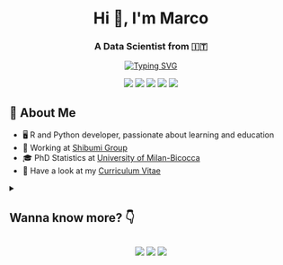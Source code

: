 <h1 align="center">Hi 👋, I'm Marco </h1>
<h3 align="center">A Data Scientist from 🇮🇹 </h3>

<p align="center">
  <a href="https://git.io/typing-svg"><img src="https://readme-typing-svg.demolab.com?font=Ubuntu&size=50&duration=2500&pause=500&color=0BE40C&center=true&vCenter=true&random=false&width=800&height=80&lines=R+and+Python+developer;PhD+in+Statistics;7%2B+years+of+experience;Always+learning+new+things" alt="Typing SVG" /></a>
</p>
<!--https://readme-typing-svg.demolab.com/demo/-->

<p align="center">
  <a style="text-decoration:none;" href="https://twitter.com/mzano17"> <img src="https://img.icons8.com/color/48/000000/twitter.png" width="5%"/></a>
  <a style="text-decoration:none;" href="mailto:zanottimarco17@gmail.com"> <img src="https://img.icons8.com/fluent/48/000000/gmail.png" width="5%"/></a>
  <a style="text-decoration:none;" href="https://marcozanotti.netlify.app/"> <img src="https://img.icons8.com/clouds/100/domain.png" width="5%"/></a>
  <a style="text-decoration:none;" href="https://www.linkedin.com/in/marco-zanotti-a6a978124/"> <img src="https://img.icons8.com/color/48/000000/linkedin.png" width="5%"/></a>
  <a style="text-decoration:none;" href="https://api.whatsapp.com/send?phone=393349808108&text=Hello%20Marco,"> <img src="https://img.icons8.com/color/48/whatsapp--v1.png" width="5%"/></a>
</p>

## 📖 About Me

- 🖥 R and Python developer, passionate about learning and education
- 💼 Working at [Shibumi Group](https://shibumi.group/agencies/)
- 🎓 PhD Statistics at [University of Milan-Bicocca](https://en.unimib.it/)
- 📑 Have a look at my [Curriculum Vitae](https://marcozanotti.github.io/CVitae/cv_resume/cv_en.html) 

<details>
<summary><h2>Wanna know more? 👇</h2></summary>

## ✔️ Skills

<table align="center">
  <tr>
    <td align="center" width="96">
      <a href="#macropower-tech">
        <img src="https://www.vectorlogo.zone/logos/r-project/r-project-icon.svg" width="48" height="48" alt="R" />
      </a>
      <br>R
    </td>
    <td align="center" width="96">
      <a href="#macropower-tech">
        <img src="https://www.vectorlogo.zone/logos/python/python-icon.svg" width="48" height="48" alt="Python" />
      </a>
      <br>Python
    </td>
  </tr>
</table>

<table align="center">
  <tr>
    <td align="center" width="96">
      <a href="#macropower-tech">
        <img src="https://www.vectorlogo.zone/logos/sqlite/sqlite-icon.svg" width="48" height="48" alt="SQLite" />
      </a>
      <br>SQLite
    </td>
    <td align="center" width="96">
      <a href="#macropower-tech">
        <img src="https://www.vectorlogo.zone/logos/mysql/mysql-icon.svg" width="48" height="48" alt="MySQL" />
      </a>
      <br>MySQL
    </td>
    <td align="center" width="96">
     <a href="#macropower-tech">
       <img src="https://www.vectorlogo.zone/logos/postgresql/postgresql-icon.svg" width="48" height="48" alt="PostgreSQL" />
     </a>
     <br>PostgreSQL
    </td>
    <td align="center" width="96">
     <a href="#macropower-tech">
       <img src="https://www.vectorlogo.zone/logos/google_bigquery/google_bigquery-icon.svg" width="48" height="48" alt="GBigQuery" />
     </a>
     <br>BigQuery
    </td>
    <td align="center" width="96">
     <a href="#macropower-tech">
       <img src="https://www.vectorlogo.zone/logos/influxdata/influxdata-icon.svg" width="48" height="48" alt="Influx" />
     </a>
     <br>Influx
    </td>
    <td align="center" width="96">
     <a href="#macropower-tech">
       <img src="https://www.vectorlogo.zone/logos/mongodb/mongodb-icon.svg" width="48" height="48" alt="MongoDB" />
     </a>
     <br>MongoDB
    </td>
    <td align="center" width="96">
     <a href="#macropower-tech">
       <img src="https://www.vectorlogo.zone/logos/elastic/elastic-icon.svg" width="48" height="48" alt="Elastic" />
     </a>
     <br>Elastic
    </td>
  </tr>
</table>

<table align="center">
  <tr>
    <td align="center" width="96">
      <a href="#macropower-tech">
        <img src="https://www.vectorlogo.zone/logos/git-scm/git-scm-icon.svg" width="48" height="48" alt="Git" />
      </a>
      <br>Git
    </td>
    <td align="center" width="96">
      <a href="#macropower-tech">
        <img src="https://www.vectorlogo.zone/logos/github/github-icon.svg" width="48" height="48" alt="GitHub" />
      </a>
      <br>GitHub
    </td>
    <td align="center" width="96">
      <a href="#macropower-tech">
        <img src="https://www.vectorlogo.zone/logos/gitlab/gitlab-icon.svg" width="48" height="48" alt="GitLab" />
      </a>
      <br>GitLab
    </td>
  </tr>
</table>

<table align="center">
  <tr>
    <td align="center" width="96">
      <a href="#macropower-tech">
        <img src="https://www.vectorlogo.zone/logos/google_cloud/google_cloud-icon.svg" width="48" height="48" alt="GCP" />
      </a>
      <br>GCP
    </td>
    <td align="center" width="96">
      <a href="#macropower-tech">
        <img src="https://www.vectorlogo.zone/logos/amazon_aws/amazon_aws-icon.svg" width="48" height="48" alt="AWS" />
      </a>
      <br>AWS
    </td>
  </tr>
</table>

<table align="center">
  <tr>
    <td align="center" width="96">
      <a href="#macropower-tech">
        <img src="https://www.vectorlogo.zone/logos/linux/linux-icon.svg" width="48" height="48" alt="Linux" />
      </a>
      <br>Linux
    </td>
    <td align="center" width="96">
      <a href="#macropower-tech">
        <img src="https://www.vectorlogo.zone/logos/gnu_bash/gnu_bash-icon.svg" width="48" height="48" alt="Bash" />
      </a>
      <br>Bash
    </td>
  </tr>
</table>

<br />

## 👨‍💻 Data Science Libraries

<p align="center">
  <img src="https://github.com/marcozanotti/marcozanotti/blob/main/img/r_hex.png"/>
  <img src="https://github.com/marcozanotti/marcozanotti/blob/main/img/python_hex.png" height=367/>
</p>

<br />  


## 👨‍🏫 Teachings

- [Time Series Forecasting: ML & DL with R and Python](https://marcozanotti.github.io/tsforecasting-course/)
- [Statistical Learning, Machine Learning & Artificial Intelligence](https://marcozanotti.github.io/statlearning-course/)
- [Data Visualization with Shiny & Flexdashboard](https://marcozanotti.github.io/rcoding-course/)
- [R Programming](https://marcozanotti.github.io/rcoding-course/)

<br />


## 🔖 Learning

- Python
- Shiny
- FastAPI
- VS Code

<br />


## 🎲 Hobbies

<img align="right" src="https://github.com/marcozanotti/website/blob/main/static/img/kite4.png" height=250/>

I was a footballer. I played in Italian minor championships until 22.  

I also like curling and footgolf.
  
Now I spend my free time reading manga, playing board games, and PlayStation.  

I love listening folk and country music.  
  
<br />  

Since 2020, I practice kite surf, an amazing water-board sport,  
and whenever I can I go kite surfing all around the world.

<br />


## 💻 Dev Stuff  

<details>
  <summary><b>🏆 Github Trophies</b></summary>
  <br />
  <img src="https://github-profile-trophy.vercel.app/?username=marcozanotti"/>
</details>

<details>
  <summary><b>⚡ Github Stats</b></summary>
  <br />
  <img height="180em" src="https://github-readme-stats.vercel.app/api?username=marcozanotti&show_icons=true&hide_border=true&&count_private=true&include_all_commits=true"/>
  <img height="180em" src="https://github-readme-stats.vercel.app/api/top-langs/?username=marcozanotti&exclude_repo=KNN-Image-Classification&show_icons=true&hide_border=true&layout=compact&langs_count=8"/>
</details>

<details>
  <br />
  <summary><b>⚙️ Things I use to get stuff done</b></summary>
  	<ul>
  	  <li><b>OS:</b> Ubuntu 22.04</li>
	    <li><b>Laptop: </b> Dell</li>
  	  <li><b>Browser: </b> Chrome</li>
	    <li><b>Code Editor:</b> RStudio, PyCharm</li>
	    <li><b>To Stay Updated:</b> Twitter, Medium</li>
	</ul>
</details>

<br />


</details>

<p align="center">
  <a style="text-decoration:none;" href="https://github.com/marcozanotti"> <img src="https://img.shields.io/github/followers/marcozanotti?label=follow&style=social" width="10%"/></a>
  <a style="text-decoration:none;" href="https://github.com/ellerbrock/open-source-badge/"> <img src="https://badges.frapsoft.com/os/v1/open-source.svg?v=102" width="10%"/></a>
  <a style="text-decoration:none;" href="https://github.com/marcozanotti"> <img src="https://komarev.com/ghpvc/?username=marcozanotti&logo=GitHub&label=github%20visits&color=336699&logoColor=white&style=flat-square" width="10%"/></a>
</p>

